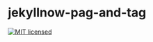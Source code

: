 # jekyllnow-pag-and-tag
[![MIT licensed](https://img.shields.io/badge/license-MIT-blue.svg)](https://raw.githubusercontent.com/mikulucky/jekyllnow-pag-and-tag/master/LICENSE)

